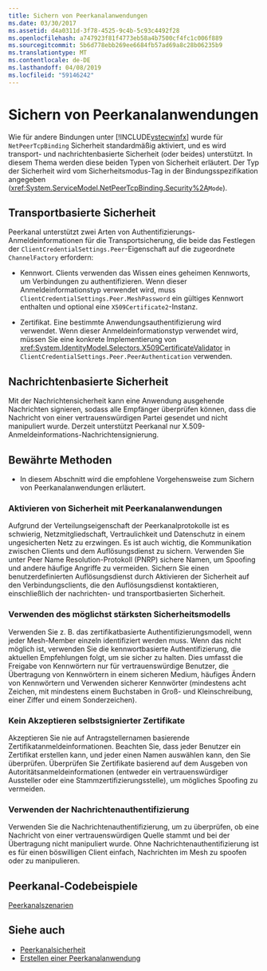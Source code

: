 ```yaml
---
title: Sichern von Peerkanalanwendungen
ms.date: 03/30/2017
ms.assetid: d4a0311d-3f78-4525-9c4b-5c93c4492f28
ms.openlocfilehash: a747923f81f4773eb58a4b7500cf4fc1c006f889
ms.sourcegitcommit: 5b6d778ebb269ee6684fb57ad69a8c28b06235b9
ms.translationtype: MT
ms.contentlocale: de-DE
ms.lasthandoff: 04/08/2019
ms.locfileid: "59146242"
---
```

# <a name="securing-peer-channel-applications"></a>Sichern von Peerkanalanwendungen
Wie für andere Bindungen unter [!INCLUDE[vstecwinfx](../../../../includes/vstecwinfx-md.md)] wurde für `NetPeerTcpBinding` Sicherheit standardmäßig aktiviert, und es wird transport- und nachrichtenbasierte Sicherheit (oder beides) unterstützt. In diesem Thema werden diese beiden Typen von Sicherheit erläutert. Der Typ der Sicherheit wird vom Sicherheitsmodus-Tag in der Bindungsspezifikation angegeben (<xref:System.ServiceModel.NetPeerTcpBinding.Security%2A>`Mode`).  
  
## <a name="transport-based-security"></a>Transportbasierte Sicherheit  
 Peerkanal unterstützt zwei Arten von Authentifizierungs-Anmeldeinformationen für die Transportsicherung, die beide das Festlegen der `ClientCredentialSettings.Peer`-Eigenschaft auf die zugeordnete `ChannelFactory` erfordern:  
  
-   Kennwort. Clients verwenden das Wissen eines geheimen Kennworts, um Verbindungen zu authentifizieren. Wenn dieser Anmeldeinformationstyp verwendet wird, muss `ClientCredentialSettings.Peer.MeshPassword` ein gültiges Kennwort enthalten und optional eine `X509Certificate2`-Instanz.  
  
-   Zertifikat. Eine bestimmte Anwendungsauthentifizierung wird verwendet. Wenn dieser Anmeldeinformationstyp verwendet wird, müssen Sie eine konkrete Implementierung von <xref:System.IdentityModel.Selectors.X509CertificateValidator> in `ClientCredentialSettings.Peer.PeerAuthentication` verwenden.  
  
## <a name="message-based-security"></a>Nachrichtenbasierte Sicherheit  
 Mit der Nachrichtensicherheit kann eine Anwendung ausgehende Nachrichten signieren, sodass alle Empfänger überprüfen können, dass die Nachricht von einer vertrauenswürdigen Partei gesendet und nicht manipuliert wurde. Derzeit unterstützt Peerkanal nur X.509-Anmeldeinformations-Nachrichtensignierung.  
  
## <a name="best-practices"></a>Bewährte Methoden  
  
-   In diesem Abschnitt wird die empfohlene Vorgehensweise zum Sichern von Peerkanalanwendungen erläutert.  
  
### <a name="enable-security-with-peer-channel-applications"></a>Aktivieren von Sicherheit mit Peerkanalanwendungen  
 Aufgrund der Verteilungseigenschaft der Peerkanalprotokolle ist es schwierig, Netzmitgliedschaft, Vertraulichkeit und Datenschutz in einem ungesicherten Netz zu erzwingen. Es ist auch wichtig, die Kommunikation zwischen Clients und dem Auflösungsdienst zu sichern. Verwenden Sie unter Peer Name Resolution-Protokoll (PNRP) sichere Namen, um Spoofing und andere häufige Angriffe zu vermeiden. Sichern Sie einen benutzerdefinierten Auflösungsdienst durch Aktivieren der Sicherheit auf den Verbindungsclients, die den Auflösungsdienst kontaktieren, einschließlich der nachrichten- und transportbasierten Sicherheit.  
  
### <a name="use-the-strongest-possible-security-model"></a>Verwenden des möglichst stärksten Sicherheitsmodells  
 Verwenden Sie z. B. das zertifikatbasierte Authentifizierungsmodell, wenn jeder Mesh-Member einzeln identifiziert werden muss. Wenn das nicht möglich ist, verwenden Sie die kennwortbasierte Authentifizierung, die aktuellen Empfehlungen folgt, um sie sicher zu halten. Dies umfasst die Freigabe von Kennwörtern nur für vertrauenswürdige Benutzer, die Übertragung von Kennwörtern in einem sicheren Medium, häufiges Ändern von Kennwörtern und Verwenden sicherer Kennwörter (mindestens acht Zeichen, mit mindestens einem Buchstaben in Groß- und Kleinschreibung, einer Ziffer und einem Sonderzeichen).  
  
### <a name="never-accept-self-signed-certificates"></a>Kein Akzeptieren selbstsignierter Zertifikate  
 Akzeptieren Sie nie auf Antragstellernamen basierende Zertifikatanmeldeinformationen. Beachten Sie, dass jeder Benutzer ein Zertifikat erstellen kann, und jeder einen Namen auswählen kann, den Sie überprüfen. Überprüfen Sie Zertifikate basierend auf dem Ausgeben von Autoritätsanmeldeinformationen (entweder ein vertrauenswürdiger Aussteller oder eine Stammzertifizierungsstelle), um mögliches Spoofing zu vermeiden.  
  
### <a name="use-message-authentication"></a>Verwenden der Nachrichtenauthentifizierung  
 Verwenden Sie die Nachrichtenauthentifizierung, um zu überprüfen, ob eine Nachricht von einer vertrauenswürdigen Quelle stammt und bei der Übertragung nicht manipuliert wurde. Ohne Nachrichtenauthentifizierung ist es für einen böswilligen Client einfach, Nachrichten im Mesh zu spoofen oder zu manipulieren.  
  
## <a name="peer-channel-code-examples"></a>Peerkanal-Codebeispiele  
 [Peerkanalszenarien](../../../../docs/framework/wcf/feature-details/peer-channel-scenarios.md)  
  
## <a name="see-also"></a>Siehe auch

- [Peerkanalsicherheit](../../../../docs/framework/wcf/feature-details/peer-channel-security.md)
- [Erstellen einer Peerkanalanwendung](../../../../docs/framework/wcf/feature-details/building-a-peer-channel-application.md)
